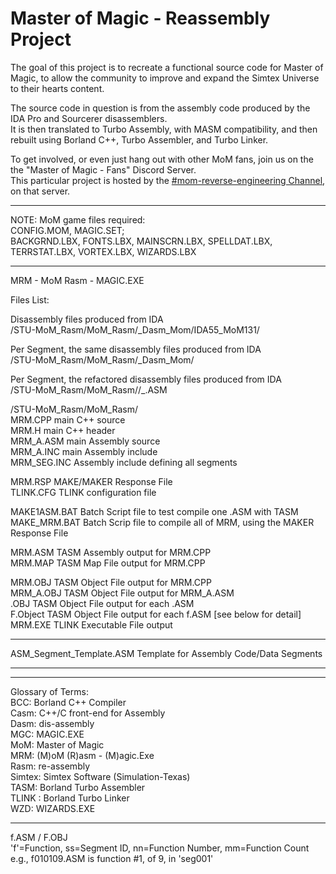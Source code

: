 # Master of Magic - Reassembly Project


The goal of this project is to recreate a functional source code for Master of Magic, to allow the community to improve and expand the Simtex Universe to their hearts content.  

The source code in question is from the assembly code produced by the IDA Pro and Sourcerer disassemblers.  
It is then translated to Turbo Assembly, with MASM compatibility, and then rebuilt using Borland C++, Turbo Assembler, and Turbo Linker.  


To get involved, or even just hang out with other MoM fans, join us on the the "Master of Magic - Fans" Discord Server.  
This particular project is hosted by the [#mom-reverse-engineering Channel](https://discord.gg/kSNA8bE6Wt), on that server.  


---

NOTE: MoM game files required:  
    CONFIG.MOM, MAGIC.SET;  
    BACKGRND.LBX, FONTS.LBX, MAINSCRN.LBX, SPELLDAT.LBX, TERRSTAT.LBX, VORTEX.LBX, WIZARDS.LBX  

---

MRM - MoM Rasm - MAGIC.EXE  

Files List:  

Disassembly files produced from IDA  
/STU-MoM_Rasm/MoM_Rasm/_Dasm_Mom/IDA55_MoM131/  

Per Segment, the same disassembly files produced from IDA  
/STU-MoM_Rasm/MoM_Rasm/_Dasm_Mom/  

Per Segment, the refactored disassembly files produced from IDA  
/STU-MoM_Rasm/MoM_Rasm/<segment-label>/_<segment-label>.ASM  

/STU-MoM_Rasm/MoM_Rasm/  
MRM.CPP   main C++ source  
MRM.H     main C++ header  
MRM_A.ASM   main Assembly source  
MRM_A.INC   main Assembly include  
MRM_SEG.INC   Assembly include defining all segments  

MRM.RSP     MAKE/MAKER Response File  
TLINK.CFG   TLINK configuration file  

MAKE1ASM.BAT  Batch Script file to test compile one .ASM with TASM  
MAKE_MRM.BAT  Batch Scrip file to compile all of MRM, using the   MAKER Response File  

MRM.ASM   TASM Assembly output for MRM.CPP  
MRM.MAP   TASM Map File output for MRM.CPP  

MRM.OBJ       TASM Object File output for MRM.CPP  
MRM_A.OBJ     TASM Object File output for MRM_A.ASM  
<segment-label>.OBJ TASM Object File output for each <segment-label>.ASM  
F<ssnnmm>.Object    TASM Object File output for each f<ssnnmm>.ASM  [see below for detail]  
MRM.EXE       TLINK Executable File output  

---

ASM_Segment_Template.ASM    Template for Assembly Code/Data Segments  


---
---

Glossary of Terms:  
BCC: Borland C++ Compiler  
Casm: C++/C front-end for Assembly  
Dasm: dis-assembly  
MGC: MAGIC.EXE  
MoM: Master of Magic  
MRM: (M)oM (R)asm - (M)agic.Exe  
Rasm: re-assembly  
Simtex: Simtex Software (Simulation-Texas)  
TASM: Borland Turbo Assembler  
TLINK : Borland Turbo Linker  
WZD: WIZARDS.EXE  

---

f<ssnnmm>.ASM / F<ssnnmm>.OBJ  
'f'=Function, ss=Segment ID, nn=Function Number, mm=Function Count  
e.g., f010109.ASM is function #1, of 9, in 'seg001'  
